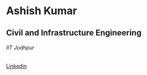 # Ashish Kumar 
## Civil and Infrastructure Engineering
###### IIT Jodhpur
[Linkedin](https://www.linkedin.com/in/ashishkumariitj/) 
